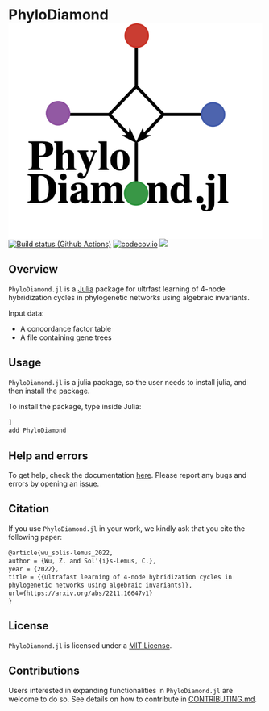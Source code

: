 # PhyloDiamond<picture> <img alt="phylodiamond logo" src="docs/src/logo_unrooted_trans.png" align=right></picture>

[![Build status (Github Actions)](https://github.com/solislemus/PhyloDiamond.jl/workflows/CI/badge.svg)](https://github.com/solislemuslab/PhyloDiamond.jl/actions)
[![codecov.io](https://codecov.io/gh/zwu363/PhyloDiamond.jl/branch/master/graph/badge.svg?token=AXGI6GHHCY)](http://codecov.io/gh/zwu363/PhyloDiamond.jl)
[![](https://img.shields.io/badge/docs-dev-blue.svg)](https://solislemus.github.io/PhyloDiamond.jl/dev)

## Overview

`PhyloDiamond.jl` is a [Julia](http://julialang.org/) package for ultrfast learning of 4-node hybridization cycles in phylogenetic networks using algebraic invariants.

Input data:
- A concordance factor table
- A file containing gene trees

## Usage

`PhyloDiamond.jl` is a julia package, so the user needs to install julia, and then install the package.

To install the package, type inside Julia:
```julia
]
add PhyloDiamond
```

## Help and errors

To get help, check the documentation [here](https://solislemuslab.github.io/PhyloDiamond.jl/dev). Please report any bugs and errors by opening an
[issue](https://github.com/solislemuslab/PhyloDiamond.jl/issues/new).

## Citation

If you use `PhyloDiamond.jl` in your work, we kindly ask that you cite the following paper: 
```
@article{wu_solis-lemus_2022,
author = {Wu, Z. and Sol'{i}s-Lemus, C.},
year = {2022},
title = {{Ultrafast learning of 4-node hybridization cycles in phylogenetic networks using algebraic invariants}},
url={https://arxiv.org/abs/2211.16647v1}
}
```

## License

`PhyloDiamond.jl` is licensed under a
[MIT License](https://github.com/solislemuslab/PhyloDiamond.jl/blob/master/LICENSE).


## Contributions

Users interested in expanding functionalities in `PhyloDiamond.jl` are welcome to do so. See details on how to contribute in [CONTRIBUTING.md](https://github.com/solislemuslab/PhyloDiamond.jl/blob/master/CONTRIBUTING.md).

                        
